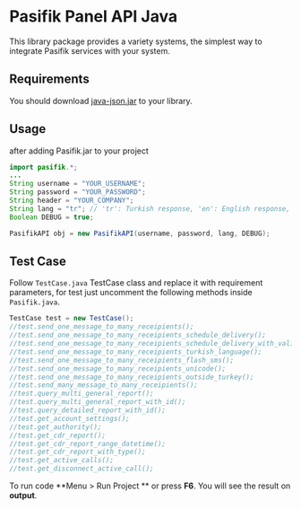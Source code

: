 # Pasifik Panel API Java
This library package provides a variety systems, the simplest way to integrate Pasifik services with your system.

## Requirements

You should download [java-json.jar](http://www.java2s.com/Code/Jar/j/Downloadjavajsonjar.htm) to your library.

## Usage 

after adding Pasifik.jar to your project 

```java
import pasifik.*;
...
String username = "YOUR_USERNAME";
String password = "YOUR_PASSWORD";
String header = "YOUR_COMPANY";
String lang = "tr"; // 'tr': Turkish response, 'en': English response, 'ar': Arabic response.
Boolean DEBUG = true;

PasifikAPI obj = new PasifikAPI(username, password, lang, DEBUG);
```
## Test Case

Follow `TestCase.java` TestCase class and replace it with requirement parameters, for test just uncomment the following methods inside `Pasifik.java`.



```Java
TestCase test = new TestCase();
//test.send_one_message_to_many_receipients();
//test.send_one_message_to_many_receipients_schedule_delivery();
//test.send_one_message_to_many_receipients_schedule_delivery_with_validity_period();
//test.send_one_message_to_many_receipients_turkish_language();
//test.send_one_message_to_many_receipients_flash_sms();
//test.send_one_message_to_many_receipients_unicode();
//test.send_one_message_to_many_receipients_outside_turkey();
//test.send_many_message_to_many_receipients();
//test.query_multi_general_report();
//test.query_multi_general_report_with_id();
//test.query_detailed_report_with_id();
//test.get_account_settings();
//test.get_authority();
//test.get_cdr_report();
//test.get_cdr_report_range_datetime();
//test.get_cdr_report_with_type();
//test.get_active_calls();
//test.get_disconnect_active_call();
```


To run code **Menu > Run Project ** or press **F6**.
You will see the result on **output**.


